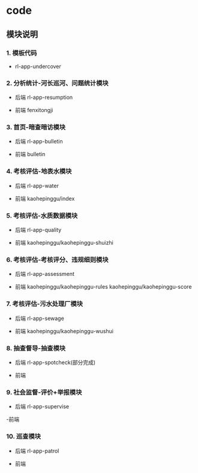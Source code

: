 # code

## 模块说明

### 1. 模板代码
- rl-app-undercover

### 2. 分析统计-河长巡河、问题统计模块
- 后端
rl-app-resumption

- 前端
fenxitongji

### 3. 首页-暗查暗访模块
- 后端
rl-app-bulletin

- 前端
bulletin

### 4. 考核评估-地表水模块
- 后端
rl-app-water

- 前端
kaohepinggu/index

### 5. 考核评估-水质数据模块
- 后端
rl-app-quality

- 前端
kaohepinggu/kaohepinggu-shuizhi

### 6. 考核评估-考核评分、违规细则模块
- 后端
rl-app-assessment

- 前端
kaohepinggu/kaohepinggu-rules
kaohepinggu/kaohepinggu-score

### 7. 考核评估-污水处理厂模块
- 后端
rl-app-sewage

- 前端
kaohepinggu/kaohepinggu-wushui

### 8. 抽查督导-抽查模块
- 后端
rl-app-spotcheck(部分完成)

- 前端

### 9. 社会监督-评价+举报模块
- 后端
rl-app-supervise

-前端

### 10. 巡查模块
- 后端
rl-app-patrol

- 前端

